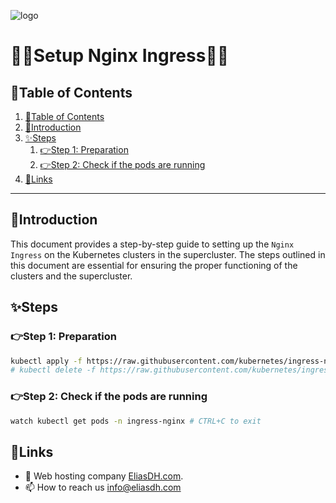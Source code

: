 ![logo](https://eliasdh.com/assets/media/images/logo-github.png)
# 💙🤍Setup Nginx Ingress🤍💙

## 📘Table of Contents

1. [📘Table of Contents](#📘table-of-contents)
2. [🖖Introduction](#🖖introduction)
3. [✨Steps](#✨steps)
    1. [👉Step 1: Preparation](#👉step-1-preparation)
    2. [👉Step 2: Check if the pods are running](#👉step-2-check-if-the-pods-are-running)
4. [🔗Links](#🔗links)

---

## 🖖Introduction

This document provides a step-by-step guide to setting up the `Nginx Ingress` on the Kubernetes clusters in the supercluster. The steps outlined in this document are essential for ensuring the proper functioning of the clusters and the supercluster.

## ✨Steps

### 👉Step 1: Preparation

```bash
kubectl apply -f https://raw.githubusercontent.com/kubernetes/ingress-nginx/main/deploy/static/provider/cloud/deploy.yaml
# kubectl delete -f https://raw.githubusercontent.com/kubernetes/ingress-nginx/main/deploy/static/provider/cloud/deploy.yaml
```

### 👉Step 2: Check if the pods are running

```bash
watch kubectl get pods -n ingress-nginx # CTRL+C to exit
```

## 🔗Links
- 👯 Web hosting company [EliasDH.com](https://eliasdh.com).
- 📫 How to reach us info@eliasdh.com